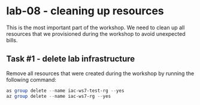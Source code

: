 # lab-08 - cleaning up resources

This is the most important part of the workshop. We need to clean up all resources that we provisioned during the workshop to avoid unexpected bills.

## Task #1 - delete lab infrastructure

Remove all resources that were created during the workshop by running the following command:

```powershell
as group delete --name iac-ws7-test-rg --yes
az group delete --name iac-ws7-rg --yes
```

